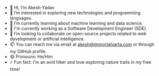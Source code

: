 - 👋 Hi, I’m Akesh-Yadav  
- 👀 I’m interested in exploring new technologies and programming languages.  
- 🌱 I’m currently learning about machine learning and data science.  
- 💼 I'm currently working as a Software Development Engineer (SDE).  
- 💞️ I’m looking to collaborate on open-source projects related to web development or artificial intelligence.  
- 📫 You can reach me via email at akesh@immortalvarta.com or through my GitHub profile.  
- 😄 Pronouns: He/Him  
- ⚡ Fun fact: I'm an avid hiker and love exploring nature trails in my free time!

<!---
akesh-imv/akesh-imv is a ✨ special ✨ repository because its `README.md` (this file) appears on your GitHub profile.
You can click the Preview link to take a look at your changes.
--->
